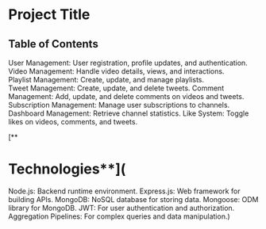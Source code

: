 # Project Title


## Table of Contents
User Management: User registration, profile updates, and authentication.<br>
Video Management: Handle video details, views, and interactions.<br>
Playlist Management: Create, update, and manage playlists.<br>
Tweet Management: Create, update, and delete tweets.
Comment Management: Add, update, and delete comments on videos and tweets.
Subscription Management: Manage user subscriptions to channels.
Dashboard Management: Retrieve channel statistics.
Like System: Toggle likes on videos, comments, and tweets.


[ **
# Technologies**](
Node.js: Backend runtime environment.
Express.js: Web framework for building APIs.
MongoDB: NoSQL database for storing data.
Mongoose: ODM library for MongoDB.
JWT: For user authentication and authorization.
Aggregation Pipelines: For complex queries and data manipulation.)


